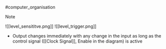 #computer_organisation 
>[!note]
>![[level_sensititve.png]]
>![[level_trigger.png]]
>- Output changes immediately with any change in the input as long as the control signal ([[Clock Signal]], Enable in the diagram) is active